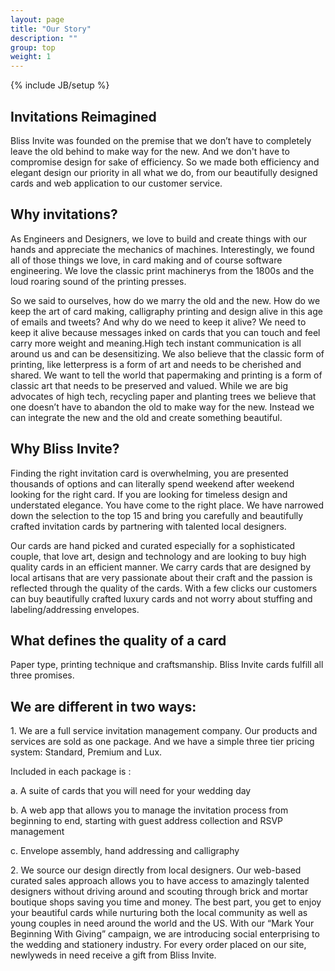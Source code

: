 ```yaml
---
layout: page
title: "Our Story"
description: ""
group: top
weight: 1
---
```

{% include JB/setup %}

<h2>Invitations Reimagined</h2>

<p>Bliss Invite was founded on the premise that we don’t have to completely leave the old behind to make way for the new. And we don't have to compromise design for sake of efficiency. So we made both efficiency and elegant design our priority in all what we do, from our beautifully designed cards and web application to our customer service. </p> 

<h2>Why invitations?</h2>

<p>As Engineers and Designers, we love to build and create things with our hands and appreciate the mechanics of machines. Interestingly, we found all of those things we love, in card making and of course software engineering. We love the classic print machinerys from the 1800s and the loud roaring sound of the printing presses.</p> 

<p>So we said to ourselves, how do we marry the old and the new. How do we keep the art of card making, calligraphy printing and design alive in this age of emails and tweets? And why do we need to keep it alive? We need to keep it alive because messages inked on cards that you can touch and feel carry more weight and meaning.High tech instant communication is all around us and can be desensitizing. We also believe that the classic form of printing, like letterpress is a form of art and needs to be cherished and shared. We want to tell the world that papermaking and printing is a form of classic art that needs to be preserved and valued. While we are big advocates of high tech, recycling paper and planting trees we believe that one doesn’t have to abandon the old to make way for the new. Instead we can integrate the new and the old and create something beautiful.</p>


<h2>Why Bliss Invite?</h2>

<p>Finding the right invitation card is overwhelming, you are presented thousands of options and can literally spend weekend after weekend looking for the right card. If you are looking for timeless design and understated elegance. You have come to the right place. We have narrowed down the selection to the top 15 and bring you carefully and beautifully crafted invitation cards by partnering with talented local designers.</p>

<p>Our cards are hand picked and curated especially for a sophisticated couple, that love art, design and technology and are looking to buy high quality cards in an efficient manner. We carry cards that are designed by local artisans that are very passionate about their craft and the passion is reflected through the quality of the cards. With a few clicks our customers can buy beautifully crafted luxury cards and not worry about stuffing and labeling/addressing envelopes. </p>

<h2>What defines the quality of a card</h2>
<p>Paper type, printing technique and craftsmanship. Bliss Invite cards fulfill all three promises. </p>

<h2>We are different in two ways:</h2>

<p>1. We are a full service invitation management company.
Our products and services are sold as one package. And we have a simple three tier pricing system: Standard, Premium and Lux.</p> 
<p>Included in each package is :</p>
<p>a. A suite of cards that you will need for your wedding day </p>
<p>b. A web app that allows you to manage the invitation process from beginning to end, starting with guest address collection and RSVP management </p>
<p>c. Envelope assembly, hand addressing and calligraphy  </p>

<p>2. We source our design directly from local designers.
Our web-based curated sales approach allows you to have access to amazingly talented designers without driving around and scouting through brick and mortar boutique shops saving you time and money. The best part, you get to enjoy your beautiful cards while nurturing both the local community as well as young couples in need around the world and the US.  With our “Mark Your Beginning With Giving” campaign, we are introducing social enterprising to the wedding and stationery industry. For every order placed on our site, newlyweds in need receive a gift from Bliss Invite. </p>